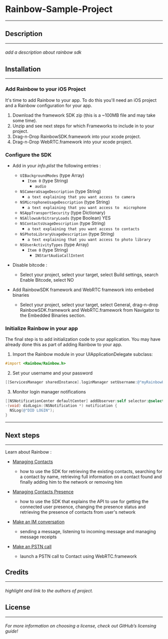 # Rainbow-Sample-Project 
---

## Description
---
###### add a description about rainbow sdk

## Installation
---
###  Add Rainbow to your iOS Project
It's time to add Rainbow to your app. To do this you'll need an iOS project and a Rainbow configuration  for your app.

1. Download the framework SDK zip (this is a ~100MB file and may take some time).
2. Unzip and see next steps for which Frameworks to include in to your project.
3. Drag-n-Drop RainbowSDK.framework into your xcode project.
4. Drag-n-Drop WebRTC.framework into your xcode project.

### Configure the SDK

- Add in your *info.plist* the following entries : 
    - `UIBackgroundModes` (type Array)
        - `Item 0` (type String)
            - `audio`
    - `NSCameraUsageDescription` (type String) 
        - `a text explaining that you want access to camera`
    - `NSMicrophoneUsageDescription` (type String) 
        - `a text explaining that you want access to  microphone`
    - `NSAppTransportSecurity` (type Dictionary)
    - `NSAllowsArbitraryLoads` (type Boolean) YES
    - `NSContactsUsageDescription` (type String) 
        - `a text explaining that you want access to contacts`
    - `NSPhotoLibraryUsageDescription` (type String) 
        - `a text explaining that you want access to photo library`
    - `NSUserActivityTypes` (type Array)
        - `Item 0` (type String)
            - `INStartAudioCallIntent`

- Disable bitcode :
    - Select your project, select your target, select Build settings, search Enable Bitcode, select NO

- Add RainbowSDK framework and WebRTC framework into embebed binaries
    - Select your project, select your target, select General, drag-n-drop RainbowSDK.framework and WebRTC.framework from Navigator to the Embedded Binaries section.

### Initialize Rainbow in your app
The final step is to add initialization code to your application. You may have already done this as part of adding Rainbow to your app.

1. Import the Rainbow module in your UIApplicationDelegate subclass:

```objective-c
#import <Rainbow/Rainbow.h>
```

2. Set your username and your password

```objective-c
[[ServicesManager sharedInstance].loginManager setUsername:@"myRainbowUser@domain.com" andPassword:@"MyPassword"];
```

3. Monitor login manager notifications

```objective-c
[[NSNotificationCenter defaultCenter] addObserver:self selector:@selector(didLogin:) name:kLoginManagerDidLoginSucceeded object:nil];
-(void) didLogin:(NSNotification *) notification {
  NSLog(@"DID LOGIN");
}
```
---

## Next steps
---
Learn about Rainbow :
- [Managing Contacts](../master/Managing_Contacts.md)
    - how  to use the SDK for retrieving the existing contacts, searching for a contact by name, retrieving full information on a contact found and finally adding him to the network or removing him
  
- [Managing Contacts Presence](../master/Managing_Contacts.md)
    - how to use the SDK that explains the API to use for getting the connected user presence, changing the presence status and retrieving the presence of contacts from user's network

- [ Make an IM conversation](../master/Managing_Contacts.md)
    - sending a message, listening to incoming message and managing message receipts

- [Make an PSTN call](../master/Managing_Contacts.md) 
    - launch a PSTN call to Contact using WebRTC.framework
    


## Credits
---
###### highlight and link to the authors of project.


## License
---
###### For more information on choosing a license, check out GitHub’s licensing guide!

